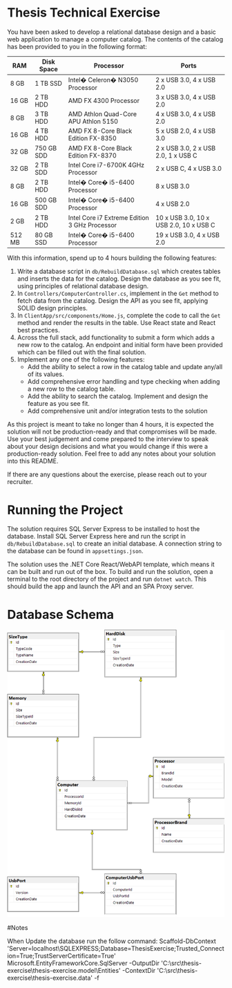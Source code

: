 # Thesis Technical Exercise

You have been asked to develop a relational database design and a basic web application to manage a computer catalog. The contents of the catalog has been provided to you in the following format:

| RAM    | Disk Space | Processor                                     | Ports |
| ------ | ---------- | --------------------------------------------- | ----- |
| 8 GB   | 1 TB SSD	  | Intel� Celeron� N3050 Processor               | 2 x USB 3.0, 4 x USB 2.0 |
| 16 GB  | 2 TB HDD	  | AMD FX 4300 Processor                         | 3 x USB 3.0, 4 x USB 2.0 |
| 8 GB   | 3 TB HDD	  | AMD Athlon Quad-Core APU Athlon 5150          | 4 x USB 3.0, 4 x USB 2.0  |
| 16 GB  | 4 TB HDD	  | AMD FX 8-Core Black Edition FX-8350           | 5 x USB 2.0, 4 x USB 3.0 |
| 32 GB  | 750 GB SDD | AMD FX 8-Core Black Edition FX-8370           | 2 x USB 3.0, 2 x USB 2.0, 1 x USB C |
| 32 GB  | 2 TB SDD	  | Intel Core i7-6700K 4GHz Processor            | 2 x USB C, 4 x USB 3.0 |
| 8 GB   | 2 TB HDD	  | Intel� Core� i5-6400 Processor                | 8 x USB 3.0 |
| 16 GB  | 500 GB SDD | Intel� Core� i5-6400 Processor                | 4 x USB 2.0 |
| 2 GB   | 2 TB HDD	  | Intel Core i7 Extreme Edition 3 GHz Processor | 10 x USB 3.0, 10 x USB 2.0, 10 x USB C |
| 512 MB | 80 GB SSD  | Intel� Core� i5-6400 Processor                | 19 x USB 3.0, 4 x USB 2.0 |

With this information, spend up to 4 hours building the following features:

1. Write a database script in `db/RebuildDatabase.sql` which creates tables and inserts the data for the catalog. Design the database as you see fit, using principles of relational database design.
2. In `Controllers/ComputerController.cs`, implement in the `Get` method to fetch data from the catalog. Design the API as you see fit, applying SOLID design principles.
3. In `ClientApp/src/components/Home.js`, complete the code to call the `Get` method and render the results in the table. Use React state and React best practices.
4. Across the full stack, add functionality to submit a form which adds a new row to the catalog. An endpoint and initial form have been provided which can be filled out with the final solution.
5. Implement any one of the following features:
    - Add the ability to select a row in the catalog table and update any/all of its values.
    - Add comprehensive error handling and type checking when adding a new row to the catalog table.
    - Add the ability to search the catalog. Implement and design the feature as you see fit.
    - Add comprehensive unit and/or integration tests to the solution

As this project is meant to take no longer than 4 hours, it is expected the solution will not be production-ready and that compromises will be made. Use your best judgement and come prepared to the interview to speak about your design decisions and what you would change if this were a production-ready solution. Feel free to add any notes about your solution into this README.

If there are any questions about the exercise, please reach out to your recruiter.

# Running the Project

The solution requires SQL Server Express to be installed to host the database. Install SQL Server Express here and run the script in `db/RebuildDatabase.sql` to create an initial database. A connection string to the database can be found in `appsettings.json`.

The solution uses the .NET Core React/WebAPI template, which means it can be built and run out of the box. To build and run the solution, open a terminal to the root directory of the project and run `dotnet watch`. This should build the app and launch the API and an SPA Proxy server.
						
# Database Schema

![alt text](https://github.com/aetejeida/Thethesis.exercise/blob/development/thesis-engineering-exercise/db/diagram_db.png?raw=true)

#Notes

When Update the database run the follow command: 
Scaffold-DbContext 'Server=localhost\SQLEXPRESS;Database=ThesisExercise;Trusted_Connection=True;TrustServerCertificate=True' Microsoft.EntityFrameworkCore.SqlServer -OutputDir 'C:\src\thesis-exercise\thesis-exercise.model\Entities' -ContextDir 'C:\src\thesis-exercise\thesis-exercise.data' -f
